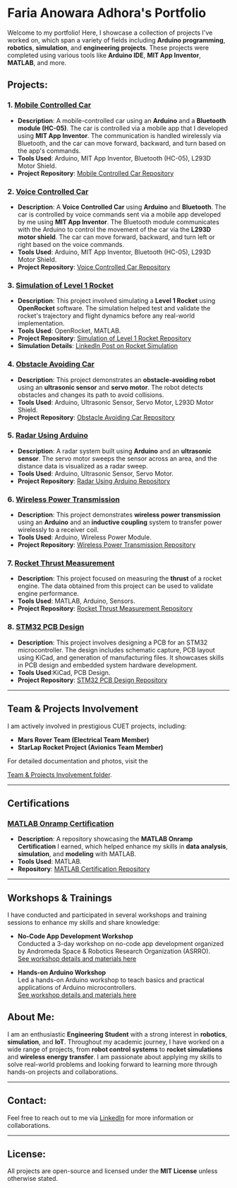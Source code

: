 # Faria Anowara Adhora's Portfolio

Welcome to my portfolio! Here, I showcase a collection of projects I've worked on, which span a variety of fields including **Arduino programming**, **robotics**, **simulation**, and **engineering projects**. These projects were completed using various tools like **Arduino IDE**, **MIT App Inventor**, **MATLAB**, and more.

## Projects:

### 1. **[Mobile Controlled Car](https://github.com/adhora7/Mobile-Controlled-Car)**
   - **Description**: A mobile-controlled car using an **Arduino** and a **Bluetooth module (HC-05)**. The car is controlled via a mobile app that I developed using **MIT App Inventor**. The communication is handled wirelessly via Bluetooth, and the car can move forward, backward, and turn based on the app's commands.
   - **Tools Used**: Arduino, MIT App Inventor, Bluetooth (HC-05), L293D Motor Shield.
   - **Project Repository**: [Mobile Controlled Car Repository](https://github.com/adhora7/Mobile-Controlled-Car)

### 2. **[Voice Controlled Car](https://github.com/adhora7/Voice_Controlled_Car)**
   - **Description**: A **Voice Controlled Car** using **Arduino** and **Bluetooth**. The car is controlled by voice commands sent via a mobile app developed by me using **MIT App Inventor**. The Bluetooth module communicates with the Arduino to control the movement of the car via the **L293D motor shield**. The car can move forward, backward, and turn left or right based on the voice commands.
   - **Tools Used**: Arduino, MIT App Inventor, Bluetooth (HC-05), L293D Motor Shield.
   - **Project Repository**: [Voice Controlled Car Repository](https://github.com/adhora7/Voice_Controlled_Car)


### 3. **[Simulation of Level 1 Rocket](https://github.com/adhora7/Simulation-of-level-1-rocket)**
   - **Description**: This project involved simulating a **Level 1 Rocket** using **OpenRocket** software. The simulation helped test and validate the rocket's trajectory and flight dynamics before any real-world implementation.
   - **Tools Used**: OpenRocket, MATLAB.
   - **Project Repository**: [Simulation of Level 1 Rocket Repository](https://github.com/adhora7/Simulation-of-level-1-rocket)
   - **Simulation Details**: [LinkedIn Post on Rocket Simulation](https://www.linkedin.com/posts/faria-anowara-adhora_successfully-simulated-a-level1-rocket-activity-7280606526631825410-KCWz)

### 4. **[Obstacle Avoiding Car](https://github.com/adhora7/Obstacle-Avoiding-Car)**
   - **Description**: This project demonstrates an **obstacle-avoiding robot** using an **ultrasonic sensor** and **servo motor**. The robot detects obstacles and changes its path to avoid collisions.
   - **Tools Used**: Arduino, Ultrasonic Sensor, Servo Motor, L293D Motor Shield.
   - **Project Repository**: [Obstacle Avoiding Car Repository](https://github.com/adhora7/Obstacle-Avoiding-Car)

### 5. **[Radar Using Arduino](https://github.com/adhora7/Radar_Using_Arduino)**
   - **Description**: A radar system built using **Arduino** and an **ultrasonic sensor**. The servo motor sweeps the sensor across an area, and the distance data is visualized as a radar sweep.
   - **Tools Used**: Arduino, Ultrasonic Sensor, Servo Motor.
   - **Project Repository**: [Radar Using Arduino Repository](https://github.com/adhora7/Radar_Using_Arduino)

### 6. **[Wireless Power Transmission](https://github.com/adhora7/Wireless_Power_Transmission)**
   - **Description**: This project demonstrates **wireless power transmission** using an **Arduino** and an **inductive coupling** system to transfer power wirelessly to a receiver coil.
   - **Tools Used**: Arduino, Wireless Power Module.
   - **Project Repository**: [Wireless Power Transmission Repository](https://github.com/adhora7/Wireless_Power_Transmission)

### 7. **[Rocket Thrust Measurement](https://github.com/adhora7/Rocket_Thrust_Measurement)**
   - **Description**: This project focused on measuring the **thrust** of a rocket engine. The data obtained from this project can be used to validate engine performance.
   - **Tools Used**: MATLAB, Arduino, Sensors.
   - **Project Repository**: [Rocket Thrust Measurement Repository](https://github.com/adhora7/Rocket_Thrust_Measurement)


   ### 8. **[STM32 PCB Design](https://github.com/adhora7/Stm32-PCB-Design)**
   - **Description**: This project involves designing a PCB for an STM32 microcontroller. The design includes schematic capture, PCB layout using KiCad, and generation of manufacturing files. It showcases skills in PCB design and embedded system hardware development.
   - **Tools Used**:KiCad, PCB Design.
   - **Project Repository**: [STM32 PCB Design Repository](https://github.com/adhora7/Stm32-PCB-Design)

   ---

## Team & Projects Involvement

I am actively involved in prestigious CUET projects, including:

- **Mars Rover Team (Electrical Team Member)**  
- **StarLap Rocket Project (Avionics Team Member)**  

For detailed documentation and photos, visit the 

[Team & Projects Involvement folder](./Team%20&%20Project%20Involvement).

---
 
 
## Certifications

### [MATLAB Onramp Certification](https://github.com/adhora7/Certification)  
- **Description**: A repository showcasing the **MATLAB Onramp Certification** I earned, which helped enhance my skills in **data analysis**, **simulation**, and **modeling** with MATLAB.  
- **Tools Used**: MATLAB.  
- **Repository**: [MATLAB Certification Repository](https://github.com/adhora7/Certification)  

---

## Workshops & Trainings

I have conducted and participated in several workshops and training sessions to enhance my skills and share knowledge:

- **No-Code App Development Workshop**  
  Conducted a 3-day workshop on no-code app development organized by Andromeda Space & Robotics Research Organization (ASRRO).  
  [See workshop details and materials here](./Workshop%20&%20Trainings/No-Code-App-Development-Workshop.md)

- **Hands-on Arduino Workshop**  
  Led a hands-on Arduino workshop to teach basics and practical applications of Arduino microcontrollers.  
  [See workshop details and materials here](./Workshop%20&%20Trainings/Hands-on-Arduino-Workshop.md)

## About Me:
I am an enthusiastic **Engineering Student** with a strong interest in **robotics**, **simulation**, and **IoT**. Throughout my academic journey, I have worked on a wide range of projects, from **robot control systems** to **rocket simulations** and **wireless energy transfer**. I am passionate about applying my skills to solve real-world problems and looking forward to learning more through hands-on projects and collaborations.

---

## Contact:
Feel free to reach out to me via [LinkedIn](https://www.linkedin.com/in/faria-anowara-adhora) for more information or collaborations.

---

## License:
All projects are open-source and licensed under the **MIT License** unless otherwise stated.


